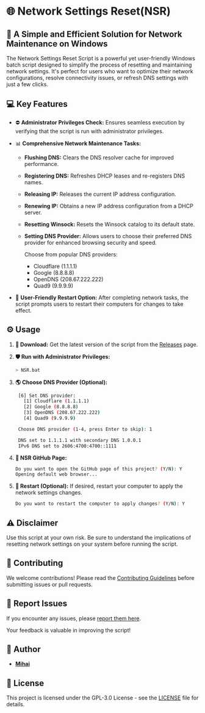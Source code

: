 # 🌐 Network Settings Reset(**NSR**)

## 🚀 A Simple and Efficient Solution for Network Maintenance on Windows

The Network Settings Reset Script is a powerful yet user-friendly Windows batch script designed to simplify the process of resetting and maintaining network settings. It's perfect for users who want to optimize their network configurations, resolve connectivity issues, or refresh DNS settings with just a few clicks.

## 💻 Key Features

- ⛔ **Administrator Privileges Check:** Ensures seamless execution by verifying that the script is run with administrator privileges.

- 📊 **Comprehensive Network Maintenance Tasks:**
  - **Flushing DNS:** Clears the DNS resolver cache for improved performance.
  - **Registering DNS:** Refreshes DHCP leases and re-registers DNS names.
  - **Releasing IP:** Releases the current IP address configuration.
  - **Renewing IP:** Obtains a new IP address configuration from a DHCP server.
  - **Resetting Winsock:** Resets the Winsock catalog to its default state.
  - **Setting DNS Provider:** Allows users to choose their preferred DNS provider for enhanced browsing security and speed.

    Choose from popular DNS providers:
    - Cloudflare (1.1.1.1)
    - Google (8.8.8.8)
    - OpenDNS (208.67.222.222)
    - Quad9 (9.9.9.9)

- 🤝 **User-Friendly Restart Option:** After completing network tasks, the script prompts users to restart their computers for changes to take effect.

## ⚙️ Usage

1. **📁 Download:** 
Get the latest version of the script from the [Releases](https://github.com/M1HA15/Network-Settings-Reset/releases) page.

2. **🛡️ Run with Administrator Privileges:**
   ```bash
   > NSR.bat
   ```
   
3. **🌎 Choose DNS Provider (Optional):**
   ```bash
    [6] Set DNS provider:
      [1] Cloudflare (1.1.1.1)
      [2] Google (8.8.8.8)
      [3] OpenDNS (208.67.222.222)
      [4] Quad9 (9.9.9.9)

    Choose DNS provider (1-4, press Enter to skip): 1

    DNS set to 1.1.1.1 with secondary DNS 1.0.0.1
    IPv6 DNS set to 2606:4700:4700::1111
   ```

4. **🚀 NSR GitHub Page:**
   ```bash
   Do you want to open the GitHub page of this project? (Y/N): Y
   Opening default web browser...
   ```

5. **🌌 Restart (Optional):**
If desired, restart your computer to apply the network settings changes.
     ```bash
     Do you want to restart the computer to apply changes? (Y/N): Y
     ```

## ⚠️ Disclaimer
Use this script at your own risk. Be sure to understand the implications of resetting network settings on your system before running the script.

## 📝 Contributing
We welcome contributions! Please read the [Contributing Guidelines](https://github.com/M1HA15/Network-Settings-Reset/blob/main/CONTRIBUTING.md) before submitting issues or pull requests.

## 🚧 Report Issues
If you encounter any issues, please [report them here](https://github.com/M1HA15/Network-Settings-Reset/issues).

Your feedback is valuable in improving the script!

## 👤 Author
- **[Mihai](https://github.com/M1HA15)**

## 📃 License
This project is licensed under the GPL-3.0 License - see the [LICENSE](https://github.com/M1HA15/Network-Settings-Reset/blob/main/LICENSE) file for details.
